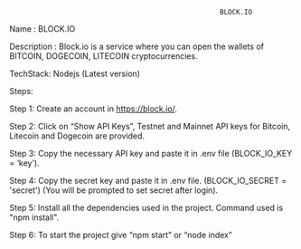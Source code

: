                                                         BLOCK.IO

Name : 
    BLOCK.IO

Description : 
    Block.io is a service where you can open the wallets of BITCOIN, DOGECOIN, LITECOIN cryptocurrencies.

TechStack:
    Nodejs (Latest version)

Steps: 

  Step 1: Create an account in https://block.io/.
  
  Step 2: Click on “Show API Keys”, Testnet and Mainnet API keys for Bitcoin, Litecoin and Dogecoin are provided.
  
  Step 3: Copy the necessary API key and paste it in .env file (BLOCK_IO_KEY = ‘key’).
  
  Step 4: Copy the secret key and paste it in .env file. (BLOCK_IO_SECRET = 'secret') (You will be prompted to set secret after login).
  
  Step 5: Install all the dependencies used in the project. Command used is "npm install".
  
  Step 6: To start the project give “npm start” or “node index”	

 
